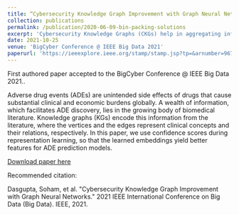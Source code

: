 ```yaml
---
title: “Cybersecurity Knowledge Graph Improvement with Graph Neural Networks”
collection: publications
permalink: /publication/2020-06-09-bin-packing-solutions
excerpt: 'Cybersecurity Knowledge Graphs (CKGs) help in aggregating information about cyber-events. CKGs have assertions in the form of semantic triples. The triples describe a relationship between a subject and object, both of which are cybersecurity entities. In this paper, we describe a novel method that associates a score with the semantic triples asserted in the CKG using deep learning. We use semantic triples that we know are correct, in a supervised machine learning algorithm that produces the output for each relationship. In particular, we use Graph Convolutional Neural Networks (GCN) on a dataset of CKGs that can be used to ascertain the scores for each semantic triple.'
date: 2021-10-25
venue: 'BigCyber Conference @ IEEE Big Data 2021'
paperurl: 'https://ieeexplore.ieee.org/stamp/stamp.jsp?tp=&arnumber=9672062'
---
```

First authored paper accepted to the BigCyber Conference @ IEEE Big Data 2021..

Adverse drug events (ADEs) are unintended side effects of drugs that cause substantial clinical and economic burdens globally. A wealth of information, which facilitates ADE discovery, lies in the growing body of biomedical literature. Knowledge graphs (KGs) encode this information from the literature, where the vertices and the edges represent clinical concepts and their relations, respectively. In this paper, we use confidence scores during representation learning, so that the learned embeddings yield better features for ADE prediction models.

[Download paper here](https://ieeexplore.ieee.org/stamp/stamp.jsp?tp=&arnumber=9672062)

Recommended citation:

Dasgupta, Soham, et al. "Cybersecurity Knowledge Graph Improvement with Graph Neural Networks." 2021 IEEE International Conference on Big Data (Big Data). IEEE, 2021.
